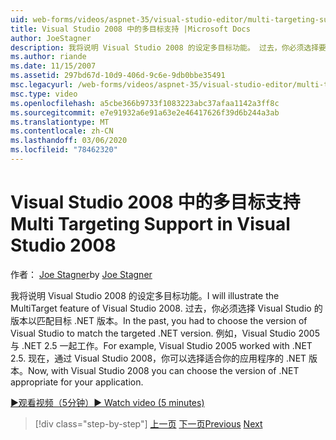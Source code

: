 ```yaml
---
uid: web-forms/videos/aspnet-35/visual-studio-editor/multi-targeting-support-in-visual-studio-2008
title: Visual Studio 2008 中的多目标支持 |Microsoft Docs
author: JoeStagner
description: 我将说明 Visual Studio 2008 的设定多目标功能。 过去，你必须选择要与目标 .NET versi 匹配的 Visual Studio 版本 。
ms.author: riande
ms.date: 11/15/2007
ms.assetid: 297bd67d-10d9-406d-9c6e-9db0bbe35491
msc.legacyurl: /web-forms/videos/aspnet-35/visual-studio-editor/multi-targeting-support-in-visual-studio-2008
msc.type: video
ms.openlocfilehash: a5cbe366b9733f1083223abc37afaa1142a3ff8c
ms.sourcegitcommit: e7e91932a6e91a63e2e46417626f39d6b244a3ab
ms.translationtype: MT
ms.contentlocale: zh-CN
ms.lasthandoff: 03/06/2020
ms.locfileid: "78462320"
---
```

# <a name="multi-targeting-support-in-visual-studio-2008"></a><span data-ttu-id="1ca10-104">Visual Studio 2008 中的多目标支持</span><span class="sxs-lookup"><span data-stu-id="1ca10-104">Multi Targeting Support in Visual Studio 2008</span></span>

<span data-ttu-id="1ca10-105">作者： [Joe Stagner](https://github.com/JoeStagner)</span><span class="sxs-lookup"><span data-stu-id="1ca10-105">by [Joe Stagner](https://github.com/JoeStagner)</span></span>

<span data-ttu-id="1ca10-106">我将说明 Visual Studio 2008 的设定多目标功能。</span><span class="sxs-lookup"><span data-stu-id="1ca10-106">I will illustrate the MultiTarget feature of Visual Studio 2008.</span></span> <span data-ttu-id="1ca10-107">过去，你必须选择 Visual Studio 的版本以匹配目标 .NET 版本。</span><span class="sxs-lookup"><span data-stu-id="1ca10-107">In the past, you had to choose the version of Visual Studio to match the targeted .NET version.</span></span> <span data-ttu-id="1ca10-108">例如，Visual Studio 2005 与 .NET 2.5 一起工作。</span><span class="sxs-lookup"><span data-stu-id="1ca10-108">For example, Visual Studio 2005 worked with .NET 2.5.</span></span> <span data-ttu-id="1ca10-109">现在，通过 Visual Studio 2008，你可以选择适合你的应用程序的 .NET 版本。</span><span class="sxs-lookup"><span data-stu-id="1ca10-109">Now, with Visual Studio 2008 you can choose the version of .NET appropriate for your application.</span></span>

[<span data-ttu-id="1ca10-110">&#9654;观看视频（5分钟）</span><span class="sxs-lookup"><span data-stu-id="1ca10-110">&#9654; Watch video (5 minutes)</span></span>](https://channel9.msdn.com/Blogs/ASP-NET-Site-Videos/multi-targeting-support-in-visual-studio-2008)

> [!div class="step-by-step"]
> <span data-ttu-id="1ca10-111">[上一页](javascript-debugging-in-visual-studio-2008.md)
> [下一页](intellisense-for-jscript-and-aspnet-ajax.md)</span><span class="sxs-lookup"><span data-stu-id="1ca10-111">[Previous](javascript-debugging-in-visual-studio-2008.md)
[Next](intellisense-for-jscript-and-aspnet-ajax.md)</span></span>
